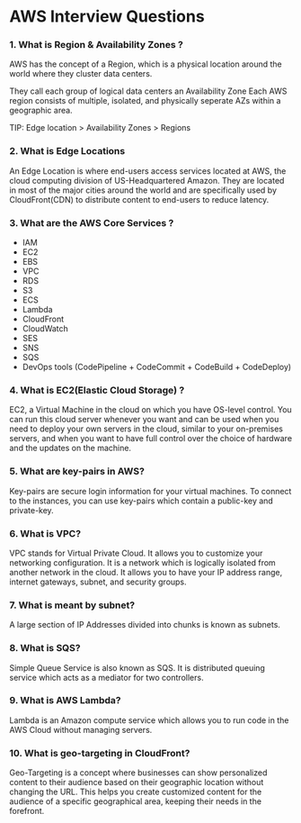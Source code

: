 # AWS Interview Questions
### 1. What is Region & Availability Zones ?
AWS has the concept of a Region, which is a physical location around the world where they cluster data centers.

They call each group of logical data centers an Availability Zone
Each AWS region consists of multiple, isolated, and physically seperate AZs within a geographic area.

TIP: Edge location > Availability Zones > Regions

### 2. What is Edge Locations
An Edge Location is where end-users access services located at AWS, the cloud computing division of US-Headquartered Amazon. They are located in most of the major cities around the world and are specifically used by CloudFront(CDN) to distribute content to end-users to reduce latency.


### 3. What are the AWS Core Services ?
- IAM
- EC2
- EBS
- VPC
- RDS
- S3
- ECS
- Lambda
- CloudFront
- CloudWatch
- SES
- SNS
- SQS
- DevOps tools (CodePipeline + CodeCommit + CodeBuild + CodeDeploy)

### 4. What is EC2(Elastic Cloud Storage) ? 
EC2, a Virtual Machine in the cloud on which you have OS-level control. You can run this cloud server whenever you want and can be used when you need to deploy your own servers in the cloud, similar to your on-premises servers, and when you want to have full control over the choice of hardware and the updates on the machine.

### 5. What are key-pairs in AWS?
Key-pairs are secure login information for your virtual machines. To connect to the instances, you can use key-pairs which contain a public-key and private-key.

### 6. What is VPC?
VPC stands for Virtual Private Cloud. It allows you to customize your networking configuration. It is a network which is logically isolated from another network in the cloud. It allows you to have your IP address range,  internet gateways, subnet, and security groups.

### 7. What is meant by subnet?
A large section of IP Addresses divided into chunks is known as subnets.

### 8. What is SQS?
Simple Queue Service is also known as SQS. It is distributed queuing service which acts as a mediator for two controllers.

### 9. What is AWS Lambda?
Lambda is an Amazon compute service which allows you to run code in the  AWS Cloud without managing servers.

### 10. What is geo-targeting in CloudFront?
Geo-Targeting is a concept where businesses can show personalized content to their audience based on their geographic location without changing the URL. This helps you create customized content for the audience of a specific geographical area, keeping their needs in the forefront.
